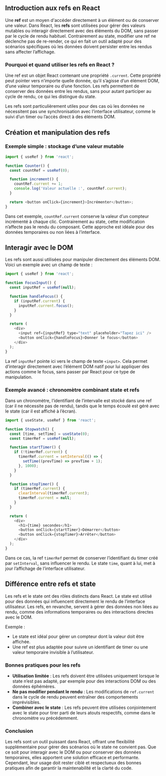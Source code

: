 ## Introduction aux refs en React

Une **ref** est un moyen d'accéder directement à un élément ou de conserver une valeur. Dans React, les **refs** sont utilisées pour gérer des valeurs mutables ou interagir directement avec des éléments du DOM, sans passer par le cycle de rendu habituel. Contrairement au state, modifier une ref ne déclenche pas de re-render, ce qui en fait un outil adapté pour des scénarios spécifiques où les données doivent persister entre les rendus sans affecter l’affichage.

### Pourquoi et quand utiliser les refs en React ?

Une ref est un objet React contenant une propriété `.current`. Cette propriété peut pointer vers n’importe quelle donnée, qu’il s’agisse d’un élément DOM, d’une valeur temporaire ou d’une fonction. Les refs permettent de conserver des données entre les rendus, sans pour autant participer au cycle de rendu, ce qui les distingue du state.

Les refs sont particulièrement utiles pour des cas où les données ne nécessitent pas une synchronisation avec l’interface utilisateur, comme le suivi d’un timer ou l’accès direct à des éléments DOM.

## Création et manipulation des refs

### Exemple simple : stockage d’une valeur mutable

```javascript
import { useRef } from 'react';

function Counter() {
  const countRef = useRef(0);

  function increment() {
    countRef.current += 1;
    console.log('Valeur actuelle :', countRef.current);
  }

  return <button onClick={increment}>Incrémenter</button>;
}
```

Dans cet exemple, `countRef.current` conserve la valeur d’un compteur incrémenté à chaque clic. Contrairement au state, cette modification n’affecte pas le rendu du composant. Cette approche est idéale pour des données temporaires ou non liées à l’interface.

## Interagir avec le DOM

Les refs sont aussi utilisées pour manipuler directement des éléments DOM. Voici un exemple avec un champ de texte :

```javascript
import { useRef } from 'react';

function FocusInput() {
  const inputRef = useRef(null);

  function handleFocus() {
    if (inputRef.current) {
      inputRef.current.focus();
    }
  }

  return (
    <div>
      <input ref={inputRef} type="text" placeholder="Tapez ici" />
      <button onClick={handleFocus}>Donner le focus</button>
    </div>
  );
}
```

La ref `inputRef` pointe ici vers le champ de texte `<input>`. Cela permet d’interagir directement avec l’élément DOM natif pour lui appliquer des actions comme le focus, sans passer par React pour ce type de manipulation.

### Exemple avancé : chronomètre combinant state et refs

Dans un chronomètre, l’identifiant de l’intervalle est stocké dans une ref (car il ne nécessite pas de rendu), tandis que le temps écoulé est géré avec le state (car il est affiché à l’écran).

```javascript
import { useState, useRef } from 'react';

function Stopwatch() {
  const [time, setTime] = useState(0);
  const timerRef = useRef(null);

  function startTimer() {
    if (!timerRef.current) {
      timerRef.current = setInterval(() => {
        setTime((prevTime) => prevTime + 1);
      }, 1000);
    }
  }

  function stopTimer() {
    if (timerRef.current) {
      clearInterval(timerRef.current);
      timerRef.current = null;
    }
  }

  return (
    <div>
      <h1>{time} secondes</h1>
      <button onClick={startTimer}>Démarrer</button>
      <button onClick={stopTimer}>Arrêter</button>
    </div>
  );
}
```

Dans ce cas, la ref `timerRef` permet de conserver l’identifiant du timer créé par `setInterval`, sans influencer le rendu. Le state `time`, quant à lui, met à jour l’affichage de l’interface utilisateur.

## Différence entre refs et state

Les refs et le state ont des rôles distincts dans React. Le state est utilisé pour des données qui influencent directement le rendu de l’interface utilisateur. Les refs, en revanche, servent à gérer des données non liées au rendu, comme des informations temporaires ou des interactions directes avec le DOM.

Exemple :
- Le state est idéal pour gérer un compteur dont la valeur doit être affichée.
- Une ref est plus adaptée pour suivre un identifiant de timer ou une valeur temporaire invisible à l’utilisateur.

### Bonnes pratiques pour les refs

- **Utilisation limitée** : Les refs doivent être utilisées uniquement lorsque le state n’est pas adapté, par exemple pour des interactions DOM ou des données éphémères.
- **Ne pas modifier pendant le rendu** : Les modifications de `ref.current` dans le cycle de rendu peuvent entraîner des comportements imprévisibles.
- **Combiner avec le state** : Les refs peuvent être utilisées conjointement avec le state pour tirer parti de leurs atouts respectifs, comme dans le chronomètre vu précédemment.

### Conclusion

Les refs sont un outil puissant dans React, offrant une flexibilité supplémentaire pour gérer des scénarios où le state ne convient pas. Que ce soit pour interagir avec le DOM ou pour conserver des données temporaires, elles apportent une solution efficace et performante. Cependant, leur usage doit rester ciblé et respectueux des bonnes pratiques afin de garantir la maintenabilité et la clarté du code.